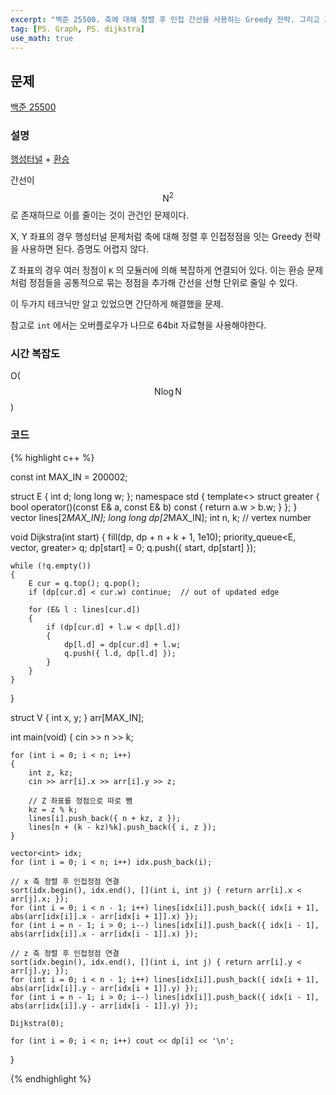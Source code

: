 ```yaml
---
excerpt: "백준 25500. 축에 대해 정렬 후 인접 간선을 사용하는 Greedy 전략. 그리고 Z 좌표를 정점으로 모델링 전략"
tag: [PS. Graph, PS. dijkstra]
use_math: true
---
```


## 문제

[백준 25500](https://www.acmicpc.net/problem/25500)

### 설명

[행성터널](https://www.acmicpc.net/problem/2887) + [환승](https://www.acmicpc.net/problem/5214)

간선이 $$\mathrm{N}^2$$ 로 존재하므로 이를 줄이는 것이 관건인 문제이다.

X, Y 좌표의 경우 행성터널 문제처럼 축에 대해 정렬 후 인접정점을 잇는 Greedy 전략을 사용하면 된다. 증명도 어렵지 않다.

Z 좌표의 경우 여러 정점이 ```K``` 의 모듈러에 의해 복잡하게 연결되어 있다. 이는 환승 문제처럼 정점들을 공통적으로 묶는 정점을 추가해 간선을 선형 단위로 줄일 수 있다.

이 두가지 테크닉만 알고 있었으면 간단하게 해결했을 문제.

참고로 ```int``` 에서는 오버플로우가 나므로 64bit 자료형을 사용해야한다.


### 시간 복잡도

O($$ \mathrm{N}\log{ \mathrm{N}} $$)


### 코드

{% highlight c++ %}

const int MAX_IN = 200002;

struct E { int d; long long w; };
namespace std {
	template<> struct greater<E> {
		bool operator()(const E& a, const E& b) const { return a.w > b.w; }
	};
}
vector<E> lines[2*MAX_IN];
long long dp[2*MAX_IN];
int n, k; // vertex number

void Dijkstra(int start)
{
	fill(dp, dp + n + k + 1, 1e10);
	priority_queue<E, vector<E>, greater<E>> q;
	dp[start] = 0;
	q.push({ start, dp[start] });

	while (!q.empty())
	{
		E cur = q.top(); q.pop();
		if (dp[cur.d] < cur.w) continue;  // out of updated edge

		for (E& l : lines[cur.d])
		{
			if (dp[cur.d] + l.w < dp[l.d])
			{
				dp[l.d] = dp[cur.d] + l.w;
				q.push({ l.d, dp[l.d] });
			}
		}
	}
}

struct V { int x, y; }  arr[MAX_IN];

int main(void)
{
	cin >> n >> k;

	for (int i = 0; i < n; i++)
	{
		int z, kz;
		cin >> arr[i].x >> arr[i].y >> z;

		// Z 좌표를 정점으로 따로 뺌
		kz = z % k;
		lines[i].push_back({ n + kz, z });
		lines[n + (k - kz)%k].push_back({ i, z });
	}

	vector<int> idx; 
	for (int i = 0; i < n; i++) idx.push_back(i);

	// x 축 정렬 후 인접정점 연결
	sort(idx.begin(), idx.end(), [](int i, int j) { return arr[i].x < arr[j].x; });
	for (int i = 0; i < n - 1; i++) lines[idx[i]].push_back({ idx[i + 1], abs(arr[idx[i]].x - arr[idx[i + 1]].x) });
	for (int i = n - 1; i > 0; i--) lines[idx[i]].push_back({ idx[i - 1], abs(arr[idx[i]].x - arr[idx[i - 1]].x) });

	// z 축 정렬 후 인접정점 연결
	sort(idx.begin(), idx.end(), [](int i, int j) { return arr[i].y < arr[j].y; });
	for (int i = 0; i < n - 1; i++) lines[idx[i]].push_back({ idx[i + 1], abs(arr[idx[i]].y - arr[idx[i + 1]].y) });
	for (int i = n - 1; i > 0; i--) lines[idx[i]].push_back({ idx[i - 1], abs(arr[idx[i]].y - arr[idx[i - 1]].y) });

	Dijkstra(0);

	for (int i = 0; i < n; i++) cout << dp[i] << '\n';
}

{% endhighlight %}